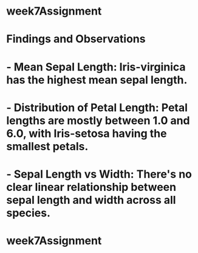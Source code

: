 # week7Assignment
# Findings and Observations
# - Mean Sepal Length: Iris-virginica has the highest mean sepal length.
# - Distribution of Petal Length: Petal lengths are mostly between 1.0 and 6.0, with Iris-setosa having the smallest petals.
# - Sepal Length vs Width: There's no clear linear relationship between sepal length and width across all species.
# week7Assignment